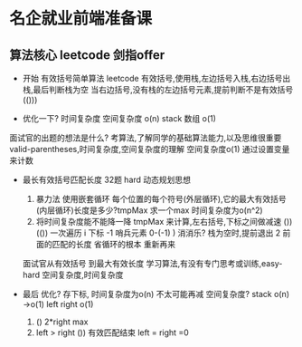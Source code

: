 # 名企就业前端准备课
## 算法核心 leetcode 剑指offer

- 开始 有效括号简单算法 
    leetcode 
    有效括号,使用栈,左边括号入栈,右边括号出栈,最后判断栈为空
    当右边括号,没有栈的左边括号元素,提前判断不是有效括号
    (())) 

- 优化一下?
    时间复杂度 空间复杂度
    o(n) stack 数组 o(1)

面试官的出题的想法是什么?
考算法,了解同学的基础算法能力,以及思维很重要
valid-parentheses,时间复杂度,空间复杂度的理解
空间复杂度o(1) 通过设置变量来计数

- 最长有效括号匹配长度 32题 hard 
    动态规划思想
    1. 暴力法
    使用嵌套循环 每个位置的每个符号(外层循环),它的最大有效括号(内层循环)长度是多少?tmpMax
    求一个max 
    时间复杂度为o(n^2)
    2. 将时间复杂度能不能降一降
    tmpMax 来计算,左右括号,下标之间做减速
    ())(())
    一次遍历 i 下标
    -1 哨兵元素 0-(-1)
    ) 消消乐? 栈为空时,提前退出 2 前面的匹配的长度
    省循环的根本 重新再来 

    面试官从有效括号 到最大有效长度
    学习算法,有没有专门思考或训练,easy-hard
    空间复杂度,时间复杂度

- 最后
    优化? 存下标, 时间复杂度为o(n) 不太可能再减
    空间复杂度? stack o(n) ->o(1) 
    left right o(1)
    1. () 2*right max 
    2. left > right ()) 有效匹配结束 left = right =0
    

